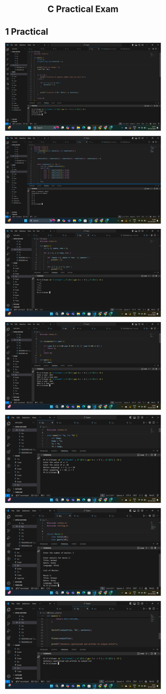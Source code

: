 <h1 align="center"> C Practical Exam</h1>
<h1> 1 Practical </h1>

![1 Practical Image](/image/1.png)

![2 Practical Image](/image/2.png)

![3 Practical Image](image/3.png)

![4 Practical Image](image/4.png)

![5 Practical Image](image/5.png)

![6 Practical Image](image/6.png)

![7 Practical Image](image/7.png)